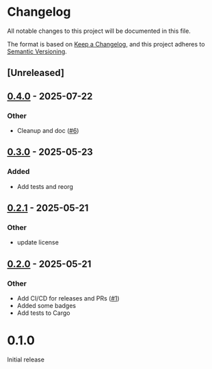 # Changelog

All notable changes to this project will be documented in this file.

The format is based on [Keep a Changelog](https://keepachangelog.com/en/1.0.0/),
and this project adheres to [Semantic Versioning](https://semver.org/spec/v2.0.0.html).

## [Unreleased]

## [0.4.0](https://github.com/iKadmium/rtp-midi-rs/compare/v0.3.0...v0.4.0) - 2025-07-22

### Other

- Cleanup and doc ([#6](https://github.com/iKadmium/rtp-midi-rs/pull/6))

## [0.3.0](https://github.com/iKadmium/rtp-midi-rs/compare/v0.2.1...v0.3.0) - 2025-05-23

### Added

- Add tests and reorg

## [0.2.1](https://github.com/iKadmium/rtp-midi-rs/compare/v0.2.0...v0.2.1) - 2025-05-21

### Other

- update license

## [0.2.0](https://github.com/iKadmium/rtp-midi-rs/compare/v0.1.0...v0.2.0) - 2025-05-21

### Other

- Add CI/CD for releases and PRs ([#1](https://github.com/iKadmium/rtp-midi-rs/pull/1))
- Added some badges
- Add tests to Cargo
# 0.1.0
Initial release
